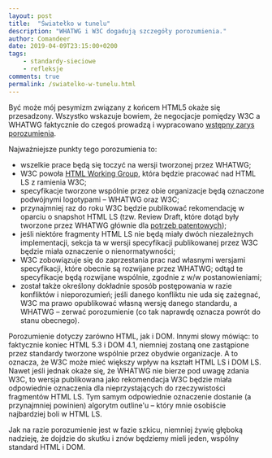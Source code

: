 ```yaml
---
layout: post
title:  "Światełko w tunelu"
description: "WHATWG i W3C dogadują szczegóły porozumienia."
author: Comandeer
date: 2019-04-09T23:15:00+0200
tags:
    - standardy-sieciowe
    - refleksje
comments: true
permalink: /swiatelko-w-tunelu.html
---
```


Być może mój pesymizm związany z końcem HTML5 okaże się przesadzony. Wszystko wskazuje bowiem, że negocjacje pomiędzy W3C a WHATWG faktycznie do czegoś prowadzą i wypracowano [wstępny zarys porozumienia](https://www.w3.org/2019/04/WHATWG-W3C-MOU.html).<!--more-->

Najważniejsze punkty tego porozumienia to:

* wszelkie prace będą się toczyć na wersji tworzonej przez WHATWG;
* W3C powoła [HTML Working Group](https://www.w3.org/2018/12/html.html), która będzie pracować nad HTML LS z ramienia W3C;
* specyfikacje tworzone wspólnie przez obie organizacje będą oznaczone podwójnymi logotypami – WHATWG oraz W3C;
* przynajmniej raz do roku W3C będzie publikować rekomendację w oparciu o snapshot HTML LS (tzw. Review Draft, które dotąd były tworzone przez WHATWG głównie dla [potrzeb patentowych](https://whatwg.org/workstream-policy#review-draft));
* jeśli niektóre fragmenty HTML LS nie będą miały dwóch niezależnych implementacji, sekcja ta w wersji specyfikacji publikowanej przez W3C będzie miała oznaczenie o nienormatywności;
* W3C zobowiązuje się do zaprzestania prac nad własnymi wersjami specyfikacji, które obecnie są rozwijane przez WHATWG; odtąd te specyfikacje będą rozwijane wspólnie, zgodnie z w/w postanowieniami;
* został także określony dokładnie sposób postępowania w razie konfliktów i nieporozumień; jeśli danego konfliktu nie uda się zażegnać, W3C ma prawo opublikować własną wersję danego standardu, a WHATWG – zerwać porozumienie (co tak naprawdę oznacza powrót do stanu obecnego).

Porozumienie dotyczy zarówno HTML, jak i DOM. Innymi słowy mówiąc: to faktycznie koniec HTML 5.3 i DOM 4.1, niemniej zostaną one zastąpione przez standardy tworzone wspólnie przez obydwie organizacje. A to oznacza, że W3C może mieć większy wpływ na kształt HTML LS i DOM LS. Nawet jeśli jednak okaże się, że WHATWG nie bierze pod uwagę zdania W3C, to wersja publikowana jako rekomendacja W3C będzie miała odpowiednie oznaczenia dla nieprzystających do rzeczywistości fragmentów HTML LS. Tym samym odpowiednie oznaczenie dostanie (a przynajmniej powinien) algorytm outline'u – który mnie osobiście najbardziej boli w HTML LS.

Jak na razie porozumienie jest w fazie szkicu, niemniej żywię głęboką nadzieję, że dojdzie do skutku i znów będziemy mieli jeden, wspólny standard HTML i DOM.
